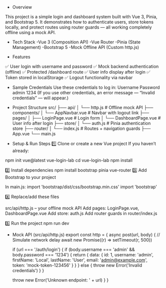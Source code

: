 - Overview

This project is a simple login and dashboard system built with Vue 3, Pinia, and Bootstrap 5.
It demonstrates how to authenticate users, store tokens locally, and protect routes using router guards — all working completely offline using a mock API.


- Tech Stack
   -Vue 3 (Composition API)
   -Vue Router
   -Pinia (State Management)
   -Bootstrap 5
   -Mock Offline API (Custom http.js)


- Features

✅ User login with username and password
✅ Mock backend authentication (offline)
✅ Protected /dashboard route
✅ User info display after login
✅ Token stored in localStorage
✅ Logout functionality via navbar

- Sample Credentials
Use these credentials to log in:
Username	Password
admin	     1234
(If you use other credentials, an error message — “Invalid credentials” — will appear.)

- Project Structure
src/
 ├── api/
 │    └── http.js              # Offline mock API
 ├── components/
 │    └── AppNavbar.vue        # Navbar with logout link
 ├── pages/
 │    ├── LoginPage.vue        # Login form
 │    └── DashboardPage.vue    # User info after login
 ├── store/
 │    └── auth.js              # Pinia authentication store
 ├── router/
 │    └── index.js             # Routes + navigation guards
 ├── App.vue
 └── main.js

- Setup & Run Steps
1️⃣ Clone or create a new Vue project
If you haven’t already:

npm init vue@latest vue-login-lab
cd vue-login-lab
npm install

2️⃣ Install dependencies
npm install bootstrap pinia vue-router
3️⃣ Add Bootstrap to your project

In main.js:
import 'bootstrap/dist/css/bootstrap.min.css'
import 'bootstrap'

4️⃣ Replace/add these files

src/api/http.js – your offline mock API
Add pages: LoginPage.vue, DashboardPage.vue
Add store: auth.js
Add router guards in router/index.js

5️⃣ Run the project
npm run dev

- Mock API (src/api/http.js)
export const http = {
  async post(url, body) {
    // Simulate network delay
    await new Promise((r) => setTimeout(r, 500))

    if (url === '/auth/login') {
      if (body.username === 'admin' && body.password === '1234') {
        return {
          data: {
            id: 1,
            username: 'admin',
            firstName: 'Local',
            lastName: 'User',
            email: 'admin@example.com',
            token: 'mock-token-123456'
          }
        }
      } else {
        throw new Error('Invalid credentials')
      }
    }

    throw new Error('Unknown endpoint: ' + url)
  }
}

